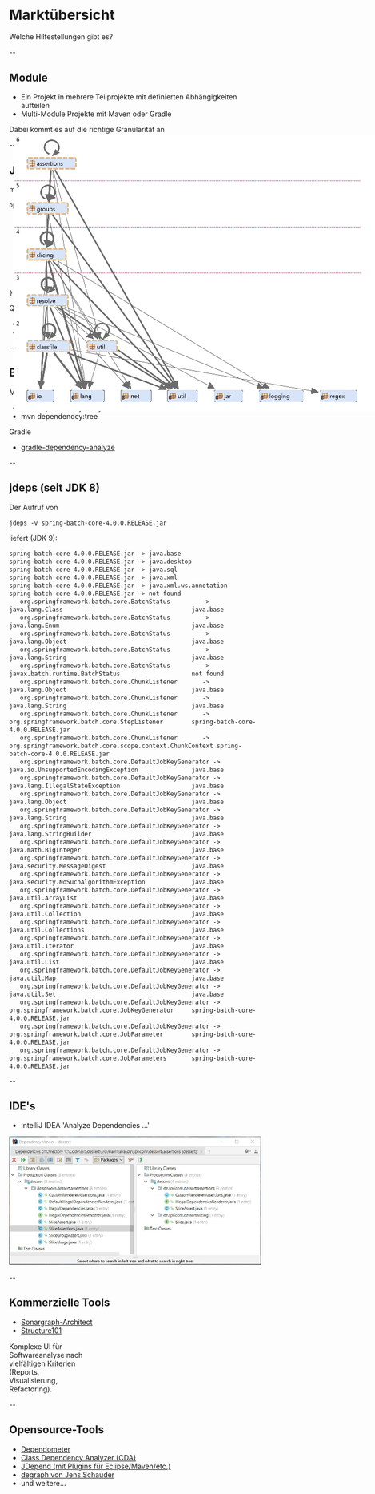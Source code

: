## &nbsp;

# Marktübersicht

Welche Hilfestellungen gibt es?

--

## Module

- Ein Projekt in mehrere Teilprojekte mit definierten Abhängigkeiten aufteilen
- Multi-Module Projekte mit Maven oder Gradle
 
Dabei kommt es auf die richtige Granularität an

--

## Java 9 Module

module-info.java:

    open module com.example.foo {
        requires com.example.foo.http;
        requires java.logging;
    
        requires transitive com.example.foo.network;
     
        exports com.example.foo.bar;
        exports com.example.foo.internal to com.example.foo.probe;
    
        uses com.example.foo.spi.Intf;
        provides com.example.foo.spi.Intf with com.example.foo.Impl;
    }

Quelle: https://docs.oracle.com/javase/specs/jls/se9/html/jls-7.html#jls-7.7

- Berücksichtigt auch Laufzeitabhängigkeiten
- Granularität: Packages

--

## Build-Tools

Maven [maven-dependency-plugin](https://maven.apache.org/plugins/maven-dependency-plugin/source-repository.html)
- mvn dependendcy:analyze
- mvn dependendcy:tree
  
Gradle
- [gradle-dependency-analyze](https://stackoverflow.com/questions/48377905/is-there-a-gradle-plugin-equivalent-of-mvn-dependencyanalyze)

--

## jdeps (seit JDK 8)

Der Aufruf von

    jdeps -v spring-batch-core-4.0.0.RELEASE.jar 

liefert (JDK 9):

    spring-batch-core-4.0.0.RELEASE.jar -> java.base
    spring-batch-core-4.0.0.RELEASE.jar -> java.desktop
    spring-batch-core-4.0.0.RELEASE.jar -> java.sql
    spring-batch-core-4.0.0.RELEASE.jar -> java.xml
    spring-batch-core-4.0.0.RELEASE.jar -> java.xml.ws.annotation
    spring-batch-core-4.0.0.RELEASE.jar -> not found
       org.springframework.batch.core.BatchStatus         -> java.lang.Class                                    java.base
       org.springframework.batch.core.BatchStatus         -> java.lang.Enum                                     java.base
       org.springframework.batch.core.BatchStatus         -> java.lang.Object                                   java.base
       org.springframework.batch.core.BatchStatus         -> java.lang.String                                   java.base
       org.springframework.batch.core.BatchStatus         -> javax.batch.runtime.BatchStatus                    not found
       org.springframework.batch.core.ChunkListener       -> java.lang.Object                                   java.base
       org.springframework.batch.core.ChunkListener       -> java.lang.String                                   java.base
       org.springframework.batch.core.ChunkListener       -> org.springframework.batch.core.StepListener        spring-batch-core-4.0.0.RELEASE.jar
       org.springframework.batch.core.ChunkListener       -> org.springframework.batch.core.scope.context.ChunkContext spring-batch-core-4.0.0.RELEASE.jar
       org.springframework.batch.core.DefaultJobKeyGenerator -> java.io.UnsupportedEncodingException               java.base
       org.springframework.batch.core.DefaultJobKeyGenerator -> java.lang.IllegalStateException                    java.base
       org.springframework.batch.core.DefaultJobKeyGenerator -> java.lang.Object                                   java.base
       org.springframework.batch.core.DefaultJobKeyGenerator -> java.lang.String                                   java.base
       org.springframework.batch.core.DefaultJobKeyGenerator -> java.lang.StringBuilder                            java.base
       org.springframework.batch.core.DefaultJobKeyGenerator -> java.math.BigInteger                               java.base
       org.springframework.batch.core.DefaultJobKeyGenerator -> java.security.MessageDigest                        java.base
       org.springframework.batch.core.DefaultJobKeyGenerator -> java.security.NoSuchAlgorithmException             java.base
       org.springframework.batch.core.DefaultJobKeyGenerator -> java.util.ArrayList                                java.base
       org.springframework.batch.core.DefaultJobKeyGenerator -> java.util.Collection                               java.base
       org.springframework.batch.core.DefaultJobKeyGenerator -> java.util.Collections                              java.base
       org.springframework.batch.core.DefaultJobKeyGenerator -> java.util.Iterator                                 java.base
       org.springframework.batch.core.DefaultJobKeyGenerator -> java.util.List                                     java.base
       org.springframework.batch.core.DefaultJobKeyGenerator -> java.util.Map                                      java.base
       org.springframework.batch.core.DefaultJobKeyGenerator -> java.util.Set                                      java.base
       org.springframework.batch.core.DefaultJobKeyGenerator -> org.springframework.batch.core.JobKeyGenerator     spring-batch-core-4.0.0.RELEASE.jar
       org.springframework.batch.core.DefaultJobKeyGenerator -> org.springframework.batch.core.JobParameter        spring-batch-core-4.0.0.RELEASE.jar
       org.springframework.batch.core.DefaultJobKeyGenerator -> org.springframework.batch.core.JobParameters       spring-batch-core-4.0.0.RELEASE.jar

--

## IDE's

- IntelliJ IDEA 'Analyze Dependencies ...'

<img class="plain" src="images/intellij-dependencies.jpg"/>
 
--

## Kommerzielle Tools

- [Sonargraph-Architect](https://www.hello2morrow.com/products/sonargraph/architect9)
- [Structure101](http://structure101.com/)

<div style="width: 30%; margin-top: 2ex;">
Komplexe UI für Softwareanalyse nach vielfältigen Kriterien (Reports, Visualisierung, Refactoring).
</div>

<img class="plain" src="images/sonargraph-dessert.png" style="position: fixed; top: 10%; right: 0"/>

--

## Opensource-Tools

- [Dependometer](https://sourceforge.net/projects/dependometer/)
- [Class Dependency Analyzer (CDA)](http://www.dependency-analyzer.org/)
- [JDepend (mit Plugins für Eclipse/Maven/etc.)](http://mcs.une.edu.au/doc/jdepend/docs/JDepend.html)
- [degraph von Jens Schauder](http://blog.schauderhaft.de/degraph/)
- und weitere...

